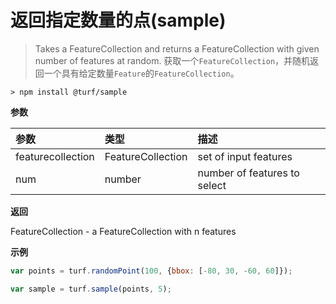# 返回指定数量的点(sample)

> Takes a FeatureCollection and returns a FeatureCollection with given number of features at random.
> 获取一个`FeatureCollection`，并随机返回一个具有给定数量`Feature`的`FeatureCollection`。

```text
> npm install @turf/sample
```

**参数**

| 参数              | 类型              | 描述                         |
| :---------------- | :---------------- | :--------------------------- |
| featurecollection | FeatureCollection | set of input features        |
| num               | number            | number of features to select |

**返回**

FeatureCollection - a FeatureCollection with n features

**示例**

```js
var points = turf.randomPoint(100, {bbox: [-80, 30, -60, 60]});

var sample = turf.sample(points, 5);
```